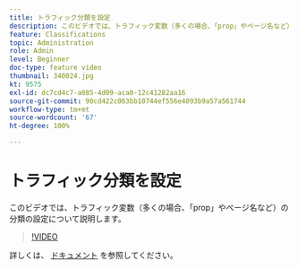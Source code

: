 ```yaml
---
title: トラフィック分類を設定
description: このビデオでは、トラフィック変数（多くの場合、「prop」やページ名など）の分類の設定について説明します。
feature: Classifications
topic: Administration
role: Admin
level: Beginner
doc-type: feature video
thumbnail: 340024.jpg
kt: 9575
exl-id: dc7cd4c7-a085-4d09-aca0-12c41282aa16
source-git-commit: 90cd422c063bb10744ef556e4093b9a57a561744
workflow-type: tm+mt
source-wordcount: '67'
ht-degree: 100%

---
```


# トラフィック分類を設定

このビデオでは、トラフィック変数（多くの場合、「prop」やページ名など）の分類の設定について説明します。

>[!VIDEO](https://video.tv.adobe.com/v/340024/?quality=12&learn=on)

詳しくは、 [ドキュメント](https://experienceleague.adobe.com/docs/analytics/admin/admin-tools/traffic-variables/traffic-classifications.html?lang=ja) を参照してください。
